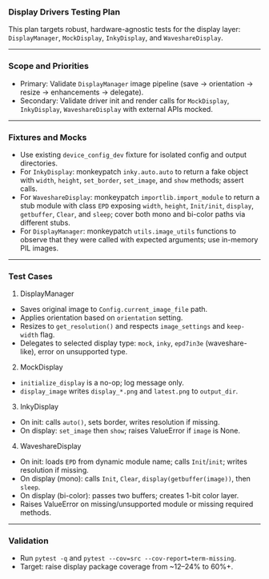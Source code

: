 ### Display Drivers Testing Plan

This plan targets robust, hardware-agnostic tests for the display layer: `DisplayManager`, `MockDisplay`, `InkyDisplay`, and `WaveshareDisplay`.

---

### Scope and Priorities

- Primary: Validate `DisplayManager` image pipeline (save → orientation → resize → enhancements → delegate).
- Secondary: Validate driver init and render calls for `MockDisplay`, `InkyDisplay`, `WaveshareDisplay` with external APIs mocked.

---

### Fixtures and Mocks

- Use existing `device_config_dev` fixture for isolated config and output directories.
- For `InkyDisplay`: monkeypatch `inky.auto.auto` to return a fake object with `width`, `height`, `set_border`, `set_image`, and `show` methods; assert calls.
- For `WaveshareDisplay`: monkeypatch `importlib.import_module` to return a stub module with class `EPD` exposing `width`, `height`, `Init/init`, `display`, `getbuffer`, `Clear`, and `sleep`; cover both mono and bi-color paths via different stubs.
- For `DisplayManager`: monkeypatch `utils.image_utils` functions to observe that they were called with expected arguments; use in-memory PIL images.

---

### Test Cases

1) DisplayManager
- Saves original image to `Config.current_image_file` path.
- Applies orientation based on `orientation` setting.
- Resizes to `get_resolution()` and respects `image_settings` and `keep-width` flag.
- Delegates to selected display type: `mock`, `inky`, `epd7in3e` (waveshare-like), error on unsupported type.

2) MockDisplay
- `initialize_display` is a no-op; log message only.
- `display_image` writes `display_*.png` and `latest.png` to `output_dir`.

3) InkyDisplay
- On init: calls `auto()`, sets border, writes resolution if missing.
- On display: `set_image` then `show`; raises ValueError if `image` is None.

4) WaveshareDisplay
- On init: loads `EPD` from dynamic module name; calls `Init`/`init`; writes resolution if missing.
- On display (mono): calls `Init`, `Clear`, `display(getbuffer(image))`, then `sleep`.
- On display (bi-color): passes two buffers; creates 1-bit color layer.
- Raises ValueError on missing/unsupported module or missing required methods.

---

### Validation

- Run `pytest -q` and `pytest --cov=src --cov-report=term-missing`.
- Target: raise display package coverage from ~12–24% to 60%+.


